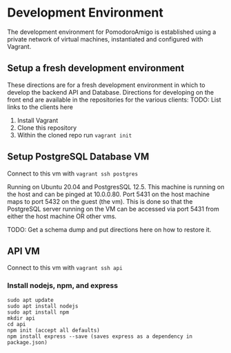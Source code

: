 # Development Environment

The development environment for PomodoroAmigo is established using a private network of virtual machines, instantiated and configured with Vagrant.

## Setup a fresh development environment
These directions are for a fresh development environment in which to develop the backend API and Database.
Directions for developing on the front end are available in the repositories for the various clients:
TODO: List links to the clients here

1. Install Vagrant
2. Clone this repository
3. Within the cloned repo run `vagrant init`

## Setup PostgreSQL Database VM
Connect to this vm with `vagrant ssh postgres`

Running on Ubuntu 20.04 and PostgresSQL 12.5.
This machine is running on the host and can be pinged at 10.0.0.80.
Port 5431 on the host machine maps to port 5432 on the guest (the vm).
This is done so that the PostgreSQL server running on the VM can be accessed via port 5431 from either the host machine OR other vms.

TODO: Get a schema dump and put directions here on how to restore it.

## API VM
Connect to this vm with `vagrant ssh api`
### Install nodejs, npm, and express
```
sudo apt update
sudo apt install nodejs
sudo apt install npm
mkdir api
cd api
npm init (accept all defaults)
npm install express --save (saves express as a dependency in package.json)
```
